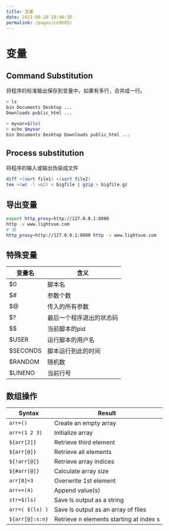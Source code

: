 ```yaml
---
title: 变量
date: 2021-09-28 20:46:18
permalink: /pages/ce9b85/
---
```


# 变量

## Command Substitution

将程序的标准输出保存到变量中。如果有多行，合并成一行。

```bash
> ls
bin Documents Desktop ...
Downloads public_html ...

> myvar=$(ls)
> echo $myvar
bin Documents Desktop Downloads public_html ...
```

## Process substitution

将程序的输入或输出伪装成文件

```bash
diff <(sort file1) <(sort file2)
tee >(wc -l >&2) < bigfile | gzip > bigfile.gz
```

## 导出变量

```bash
export http_proxy=http://127.0.0.1:8080
http -v www.lightxue.com
# 或
http_proxy=http://127.0.0.1:8080 http -v www.lightxue.com
```

## 特殊变量

变量名 | 含义
--- | ---
$0 | 脚本名
$# | 参数个数
$@ | 传入的所有参数
$? | 最后一个程序退出的状态码
$$ | 当前脚本的pid
$USER | 运行脚本的用户名
$SECONDS | 脚本运行到此的时间
$RANDOM | 随机数
$LINENO | 当前行号

## 数组操作

Syntax        | Result
---           | ---
`arr=()`        | Create an empty array
`arr=(1 2 3)`   | Initialize array
`${arr[2]}`     | Retrieve third element
`${arr[@]}`     | Retrieve all elements
`${!arr[@]}`    | Retrieve array indices
`${#arr[@]}`    | Calculate array size
`arr[0]=3`      | Overwrite 1st element
`arr+=(4)`      | Append value(s)
`str=$(ls)`     | Save ls output as a string
`arr=( $(ls) )` | Save ls output as an array of files
`${arr[@]:s:n}` | Retrieve n elements starting at index s
